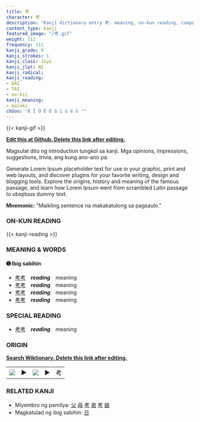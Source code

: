 ```yaml
---
title: 考
character: 考
description: "Kanji dictionary entry 考: meaning, on-kun reading, compounds, origin, related kanji"
content_type: kanji
featured_image: "/考.gif"
weight: 111
frequency: 111
kanji_grade: 9
kanji_strokes: 1
kanji_class: Jōyō
kanji_jlpt: N1
kanji_radical: 
kanji_reading: 
- DAI
- TAI
- oo-kii
kanji_meaning:
- malaki
chōon: "Ā Ī Ū Ē Ō ā ī ū ē ō ’"
---
```

[//]: # (Don't edit the line below. Kanji animated GIF code is automatically generated.)
{{< kanji-gif >}}

[//]: # (Edit below this line.)

**[Edit this at Github. Delete this link after editing.](https://github.com/tim0g/tim/tree/main/content/kanji/考/index.md)**

Magsulat dito ng introduction tungkol sa kanji. Mga opinions, impressions, suggestions, trivia, ang kung ano-ano pa.

Generate Lorem Ipsum placeholder text for use in your graphic, print and web layouts, and discover plugins for your favorite writing, design and blogging tools. Explore the origins, history and meaning of the famous passage, and learn how Lorem Ipsum went from scrambled Latin passage to ubiqitous dummy text.
 
**Mnemonic:** "Maikling sentence na makakatulong sa pagsaulo."

### ON-KUN READING

[//]: # (Don't edit the line below. ON-KUN READING code is automatically generated.)
{{< kanji-reading >}}

### MEANING & WORDS

#### ➊ **Ibig sabihin**
  - [考](../考)[考](../考)　***reading***　meaning
  - [考](../考)[考](../考)　***reading***　meaning
  - [考](../考)[考](../考)　***reading***　meaning
  - [考](../考)[考](../考)　***reading***　meaning

### SPECIAL READING
  - [考](../考)[考](../考)　***reading***　meaning

### ORIGIN

**[Search Wiktionary. Delete this link after editing.](https://wiktionary.org/wiki/考)**
<table class="kanji-table"><tr><td>
<img src="60px-考-bronze.svg.png">
</td><td>▶</td><td>
<img src="60px-考-oracle.svg.png">
</td><td>▶</td>
<td class="kanji-origin">考</td>
</tr></table>

### RELATED KANJI
- Miyembro ng pamilya: [父](../父) [母](../母) [考](../考) [弟](../弟) [考](../考) [娘](../娘)
- Magkatulad ng ibig sabihin: [日](../日)

